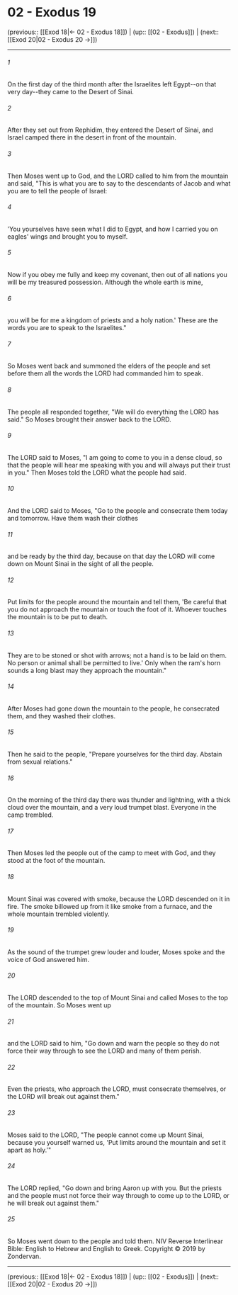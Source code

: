 # 02 - Exodus 19

(previous:: [[Exod 18|← 02 - Exodus 18]]) | (up:: [[02 - Exodus]]) | (next:: [[Exod 20|02 - Exodus 20 →]])

***


###### 1 
On the first day of the third month after the Israelites left Egypt--on that very day--they came to the Desert of Sinai. 

###### 2 
After they set out from Rephidim, they entered the Desert of Sinai, and Israel camped there in the desert in front of the mountain. 

###### 3 
Then Moses went up to God, and the LORD called to him from the mountain and said, "This is what you are to say to the descendants of Jacob and what you are to tell the people of Israel: 

###### 4 
'You yourselves have seen what I did to Egypt, and how I carried you on eagles' wings and brought you to myself. 

###### 5 
Now if you obey me fully and keep my covenant, then out of all nations you will be my treasured possession. Although the whole earth is mine, 

###### 6 
you will be for me a kingdom of priests and a holy nation.' These are the words you are to speak to the Israelites." 

###### 7 
So Moses went back and summoned the elders of the people and set before them all the words the LORD had commanded him to speak. 

###### 8 
The people all responded together, "We will do everything the LORD has said." So Moses brought their answer back to the LORD. 

###### 9 
The LORD said to Moses, "I am going to come to you in a dense cloud, so that the people will hear me speaking with you and will always put their trust in you." Then Moses told the LORD what the people had said. 

###### 10 
And the LORD said to Moses, "Go to the people and consecrate them today and tomorrow. Have them wash their clothes 

###### 11 
and be ready by the third day, because on that day the LORD will come down on Mount Sinai in the sight of all the people. 

###### 12 
Put limits for the people around the mountain and tell them, 'Be careful that you do not approach the mountain or touch the foot of it. Whoever touches the mountain is to be put to death. 

###### 13 
They are to be stoned or shot with arrows; not a hand is to be laid on them. No person or animal shall be permitted to live.' Only when the ram's horn sounds a long blast may they approach the mountain." 

###### 14 
After Moses had gone down the mountain to the people, he consecrated them, and they washed their clothes. 

###### 15 
Then he said to the people, "Prepare yourselves for the third day. Abstain from sexual relations." 

###### 16 
On the morning of the third day there was thunder and lightning, with a thick cloud over the mountain, and a very loud trumpet blast. Everyone in the camp trembled. 

###### 17 
Then Moses led the people out of the camp to meet with God, and they stood at the foot of the mountain. 

###### 18 
Mount Sinai was covered with smoke, because the LORD descended on it in fire. The smoke billowed up from it like smoke from a furnace, and the whole mountain trembled violently. 

###### 19 
As the sound of the trumpet grew louder and louder, Moses spoke and the voice of God answered him. 

###### 20 
The LORD descended to the top of Mount Sinai and called Moses to the top of the mountain. So Moses went up 

###### 21 
and the LORD said to him, "Go down and warn the people so they do not force their way through to see the LORD and many of them perish. 

###### 22 
Even the priests, who approach the LORD, must consecrate themselves, or the LORD will break out against them." 

###### 23 
Moses said to the LORD, "The people cannot come up Mount Sinai, because you yourself warned us, 'Put limits around the mountain and set it apart as holy.'" 

###### 24 
The LORD replied, "Go down and bring Aaron up with you. But the priests and the people must not force their way through to come up to the LORD, or he will break out against them." 

###### 25 
So Moses went down to the people and told them. NIV Reverse Interlinear Bible: English to Hebrew and English to Greek. Copyright © 2019 by Zondervan.

***

(previous:: [[Exod 18|← 02 - Exodus 18]]) | (up:: [[02 - Exodus]]) | (next:: [[Exod 20|02 - Exodus 20 →]])
